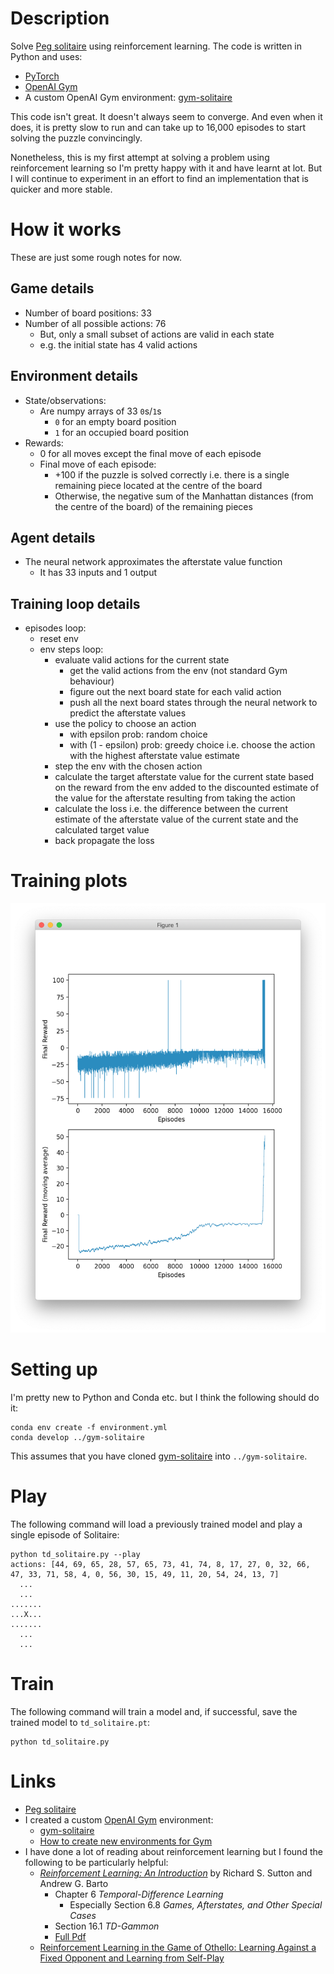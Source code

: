 # Description

Solve [Peg solitaire](https://en.wikipedia.org/wiki/Peg_solitaire)
using reinforcement learning. The code is written in Python and uses:

* [PyTorch](https://pytorch.org/)
* [OpenAI Gym](https://gym.openai.com/)
* A custom OpenAI Gym environment: [gym-solitaire](https://github.com/taylorjg/gym-solitaire)

This code isn't great. It doesn't always seem to converge.
And even when it does, it is pretty slow to run and can take up to 16,000 episodes
to start solving the puzzle convincingly.

Nonetheless, this is my first attempt at solving a problem using reinforcement learning so I'm
pretty happy with it and have learnt at lot. But I will continue to experiment in an effort to
find an implementation that is quicker and more stable. 

# How it works  

These are just some rough notes for now.

## Game details

* Number of board positions: 33
* Number of all possible actions: 76
  * But, only a small subset of actions are valid in each state
  * e.g. the initial state has 4 valid actions

## Environment details

* State/observations:
  * Are numpy arrays of 33 `0`s/`1`s
    * `0` for an empty board position
    * `1` for an occupied board position
* Rewards:
  * 0 for all moves except the final move of each episode
  * Final move of each episode:
    * +100 if the puzzle is solved correctly i.e. there is a single remaining piece located at the centre of the board
    * Otherwise, the negative sum of the Manhattan distances (from the centre of the board) of the remaining pieces  

## Agent details

* The neural network approximates the afterstate value function
  * It has 33 inputs and 1 output
  
## Training loop details  

* episodes loop:
  * reset env
  * env steps loop:
    * evaluate valid actions for the current state
      * get the valid actions from the env (not standard Gym behaviour)
      * figure out the next board state for each valid action
      * push all the next board states through the neural network to predict the afterstate values
    * use the policy to choose an action
      * with epsilon prob: random choice
      * with (1 - epsilon) prob: greedy choice i.e. choose the action with the highest afterstate value estimate
    * step the env with the chosen action
    * calculate the target afterstate value for the current state based on the reward from the env
    added to the discounted estimate of the value for the afterstate resulting from taking the action
    * calculate the loss i.e. the difference between the current estimate of the afterstate
    value of the current state and the calculated target value
    * back propagate the loss  

# Training plots

![Training plots](training_plots.png)

# Setting up

I'm pretty new to Python and Conda etc. but I think the following should do it:

```
conda env create -f environment.yml
conda develop ../gym-solitaire
```

This assumes that you have cloned [gym-solitaire](https://github.com/taylorjg/gym-solitaire) into `../gym-solitaire`. 

# Play

The following command will load a previously trained model and play a single episode of Solitaire:

```
python td_solitaire.py --play
actions: [44, 69, 65, 28, 57, 65, 73, 41, 74, 8, 17, 27, 0, 32, 66, 47, 33, 71, 58, 4, 0, 56, 30, 15, 49, 11, 20, 54, 24, 13, 7]
  ...
  ...
.......
...X...
.......
  ...
  ...
```

# Train

The following command will train a model and, if successful, save the trained model to `td_solitaire.pt`:

```
python td_solitaire.py
```

# Links

* [Peg solitaire](https://en.wikipedia.org/wiki/Peg_solitaire)
* I created a custom [OpenAI Gym](https://gym.openai.com/) environment: 
  * [gym-solitaire](https://github.com/taylorjg/gym-solitaire)
  * [How to create new environments for Gym](https://github.com/openai/gym/blob/master/docs/creating-environments.md)  
* I have done a lot of reading about reinforcement learning but I found the following to be particularly helpful:
  * [_Reinforcement Learning: An Introduction_](http://incompleteideas.net/book/the-book.html) by Richard S. Sutton
and Andrew G. Barto
    * Chapter 6 _Temporal-Difference Learning_
      * Especially Section 6.8 _Games, Afterstates, and Other Special Cases_
    * Section 16.1 _TD-Gammon_
    * [Full Pdf](http://incompleteideas.net/book/RLbook2020.pdf)
  * [Reinforcement Learning in the Game of Othello:
Learning Against a Fixed Opponent
and Learning from Self-Play](https://www.ai.rug.nl/~mwiering/GROUP/ARTICLES/paper-othello.pdf)
